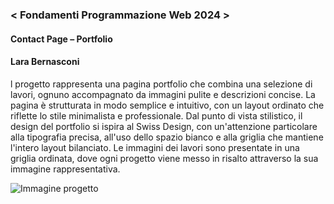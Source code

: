 ### < Fondamenti Programmazione Web 2024 >
#### Contact Page – Portfolio
#### Lara Bernasconi 
l progetto rappresenta una pagina portfolio che combina una selezione di lavori, ognuno accompagnato da immagini pulite e descrizioni concise. La pagina è strutturata in modo semplice e intuitivo, con un layout ordinato che riflette lo stile minimalista e professionale. Dal punto di vista stilistico, il design del portfolio si ispira al Swiss Design, con un'attenzione particolare alla tipografia precisa, all'uso dello spazio bianco e alla griglia che mantiene l'intero layout bilanciato. Le immagini dei lavori sono presentate in una griglia ordinata, dove ogni progetto viene messo in risalto attraverso la sua immagine rappresentativa.

![Immagine progetto]()
